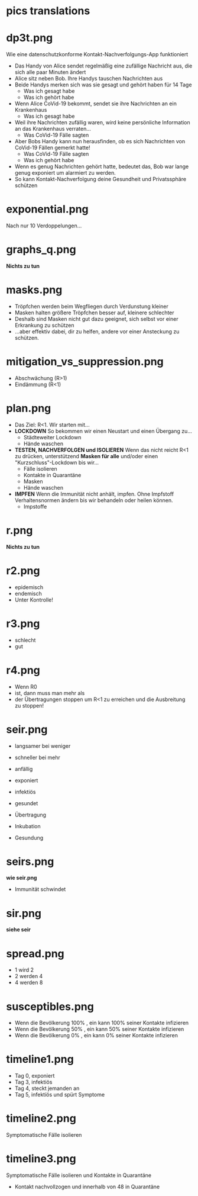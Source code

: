 # pics translations

# dp3t.png

Wie eine datenschutzkonforme Kontakt-Nachverfolgungs-App funktioniert

- Das Handy von Alice sendet regelmäßig eine zufällige Nachricht aus, die sich alle paar Minuten ändert
- Alice sitz neben Bob. Ihre Handys tauschen Nachrichten aus
- Beide Handys merken sich was sie gesagt und gehört haben für 14 Tage
  - Was ich gesagt habe
  - Was ich gehört habe
- Wenn Alice CoVid-19 bekommt, sendet sie ihre Nachrichten an ein Krankenhaus
  - Was ich gesagt habe
- Weil ihre Nachrichten zufällig waren, wird keine persönliche Information an das Krankenhaus verraten...
  - Was CoVid-19 Fälle sagten
- Aber Bobs Handy kann nun herausfinden, ob es sich Nachrichten von CoVid-19 Fällen gemerkt hatte!
  - Was CoVid-19 Fälle sagten
  - Was ich gehört habe
- Wenn es genug Nachrichten gehört hatte, bedeutet das, Bob war lange genug exponiert um alarmiert zu werden.
- So kann Kontakt-Nachverfolgung deine Gesundheit und Privatssphäre schützen

# exponential.png

Nach nur 10 Verdoppelungen...

# graphs_q.png

**Nichts zu tun**

# masks.png

- Tröpfchen werden beim Wegfliegen durch Verdunstung kleiner
- Masken halten größere Tröpfchen besser auf, kleinere schlechter
- Deshalb sind Masken nicht gut dazu geeignet, sich selbst vor einer Erkrankung zu schützen
- ...aber effektiv dabei, dir zu helfen, andere vor einer Ansteckung zu schützen.

# mitigation_vs_suppression.png

- Abschwächung (R>1)
- Eindämmung (R<1)

# plan.png

- Das Ziel: R<1. Wir starten mit...
- **LOCKDOWN** So bekommen wir einen Neustart und einen Übergang zu...
  - Städteweiter Lockdown
  - Hände waschen
- **TESTEN, NACHVERFOLGEN und ISOLIEREN** Wenn das nicht reicht R<1 zu drücken, unterstützend **Masken für alle** und/oder einen "Kurzschluss"-Lockdown bis wir...
  - Fälle isolieren
  - Kontakte in Quarantäne
  - Masken
  - Hände waschen
- **IMPFEN** Wenn die Immunität nicht anhält, impfen. Ohne Impfstoff Verhaltensnormen ändern bis wir behandeln oder heilen können.
  - Impstoffe

# r.png

**Nichts zu tun**

# r2.png

- epidemisch
- endemisch
- Unter Kontrolle!

# r3.png

- schlecht
- gut

# r4.png

- Wenn R0
- ist, dann muss man mehr als
- der Übertragungen stoppen um R<1 zu erreichen und die Ausbreitung zu stoppen!

# seir.png

- langsamer bei weniger
- schneller bei mehr

- anfällig
- exponiert
- infektiös
- gesundet

- Übertragung
- Inkubation
- Gesundung

# seirs.png

**wie seir.png**

- Immunität schwindet

# sir.png

**siehe seir**

# spread.png

- 1 wird 2
- 2 werden 4
- 4 werden 8

# susceptibles.png

- Wenn die Bevölkerung 100% <icon />, ein <icon /> kann 100% seiner Kontakte infizieren
- Wenn die Bevölkerung 50% <icon />, ein <icon /> kann 50% seiner Kontakte infizieren
- Wenn die Bevölkerung 0% <icon />, ein <icon /> kann 0% seiner Kontakte infizieren

# timeline1.png

- Tag 0, exponiert
- Tag 3, infektiös
- Tag 4, steckt jemanden an
- Tag 5, infektiös und spürt Symptome

# timeline2.png

Symptomatische Fälle isolieren

# timeline3.png

Symptomatische Fälle isolieren und Kontakte in Quarantäne

- Kontakt nachvollzogen und innerhalb von 48 in Quarantäne
